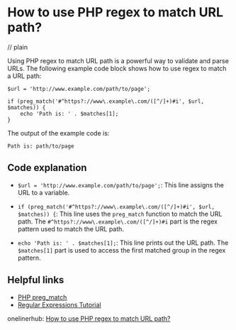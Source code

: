# How to use PHP regex to match URL path?
// plain

Using PHP regex to match URL path is a powerful way to validate and parse URLs. The following example code block shows how to use regex to match a URL path:

```
$url = 'http://www.example.com/path/to/page';

if (preg_match('#^https?://www\.example\.com/([^/]+)#i', $url, $matches)) {
    echo 'Path is: ' . $matches[1];
}
```

The output of the example code is:

```
Path is: path/to/page
```

## Code explanation


- `$url = 'http://www.example.com/path/to/page';`: This line assigns the URL to a variable.

- `if (preg_match('#^https?://www\.example\.com/([^/]+)#i', $url, $matches)) {`: This line uses the `preg_match` function to match the URL path. The `#^https?://www\.example\.com/([^/]+)#i` part is the regex pattern used to match the URL path.

- `echo 'Path is: ' . $matches[1];`: This line prints out the URL path. The `$matches[1]` part is used to access the first matched group in the regex pattern.

## Helpful links

- [PHP preg_match](https://www.php.net/manual/en/function.preg-match.php)
- [Regular Expressions Tutorial](https://www.regular-expressions.info/tutorial.html)

onelinerhub: [How to use PHP regex to match URL path?](https://onelinerhub.com/php-regex/how-to-use-php-regex-to-match-url-path)